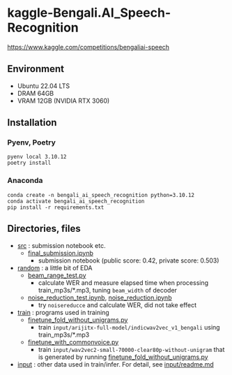 # kaggle-Bengali.AI_Speech-Recognition
https://www.kaggle.com/competitions/bengaliai-speech

## Environment
- Ubuntu 22.04 LTS
- DRAM 64GB
- VRAM 12GB (NVIDIA RTX 3060)

## Installation
### Pyenv, Poetry
```
pyenv local 3.10.12
poetry install
```
### Anaconda
```
conda create -n bengali_ai_speech_recognition python=3.10.12
conda activate bengali_ai_speech_recognition
pip install -r requirements.txt
```

## Directories, files
- [src](src) : submission notebook etc.
  - [final_submission.ipynb](src/final_submission.ipynb)
    - submission notebook (public score: 0.42, private score: 0.503)
- [random](random) : a little bit of EDA
  - [beam_range_test.py](random/beam_range_test.py)
    - calculate WER and measure elapsed time when processing train_mp3s/*.mp3, tuning `beam_width` of decoder
  - [noise_reduction_test.ipynb](random/noise_reduction.ipynb), [noise_reduction.ipynb](random/noise_reduction.ipynb)
    - try `noisereducce` and calculate WER, did not take effect
- [train](train) : programs used in training
  - [finetune_fold_without_unigrams.py](train/finetune_fold_without_unigrams.py)
    - train `input/arijitx-full-model/indicwav2vec_v1_bengali` using train_mp3s/*.mp3
  - [finetune_with_commonvoice.py](train/finetune_with_commonvoice.py)
    - train `input/wav2vec2-small-70000-clear80p-without-unigram` that is generated by running [finetune_fold_without_unigrams.py](train/finetune_fold_without_unigrams.py)
- [input](input) : other data used in train/infer. For detail, see [input/readme.md](input/readme.md)
